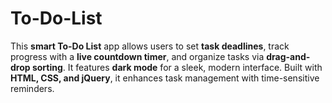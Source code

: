 # To-Do-List
This **smart To-Do List** app allows users to set **task deadlines**, track progress with a **live countdown timer**, and organize tasks via **drag-and-drop sorting**. It features **dark mode** for a sleek, modern interface. Built with **HTML, CSS, and jQuery**, it enhances task management with time-sensitive reminders.
